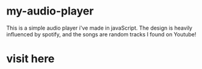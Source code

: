 # my-audio-player
This is a simple audio player i've made in javaScript.
The design is heavily influenced by spotify, and the songs are random tracks I found on Youtube!

# visit here
